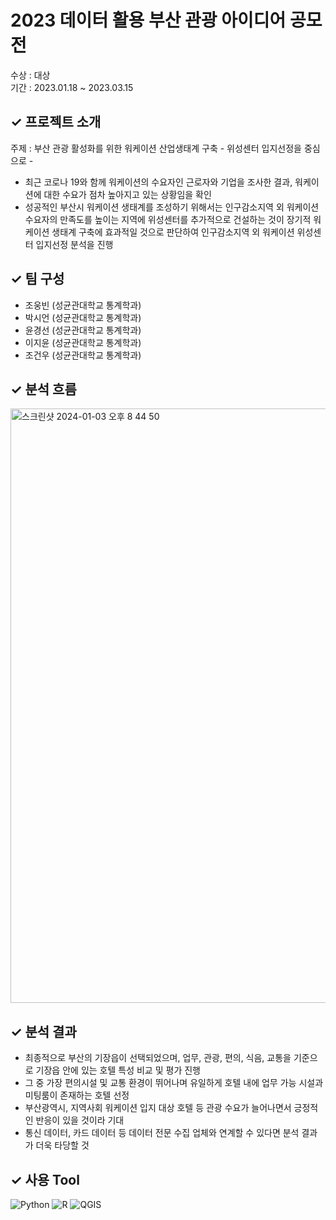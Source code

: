 # 2023 데이터 활용 부산 관광 아이디어 공모전

수상 : 대상 \
기간 : 2023.01.18 ~ 2023.03.15

✓ 프로젝트 소개
------
주제 : 부산 관광 활성화를 위한 워케이션 산업생태계 구축 - 위성센터 입지선정을 중심으로 - 

- 최근 코로나 19와 함께 워케이션의 수요자인 근로자와 기업을 조사한 결과, 워케이션에 대한 수요가 점차 높아지고 있는 상황임을 확인
- 성공적인 부산시 워케이션 생태계를 조성하기 위해서는 인구감소지역 외 워케이션 수요자의 만족도를 높이는 지역에 위성센터를 추가적으로 건설하는 것이 장기적 워케이션 생태계 구축에 효과적일 것으로 판단하여 인구감소지역 외 워케이션 위성센터 입지선정 분석을 진행


✓ 팀 구성 
------
  - 조웅빈 (성균관대학교 통계학과)
  - 박시언 (성균관대학교 통계학과)
  - 윤경선 (성균관대학교 통계학과)
  - 이지윤 (성균관대학교 통계학과)
  - 조건우 (성균관대학교 통계학과) 

  
✓ 분석 흐름 
------
<img width="951" alt="스크린샷 2024-01-03 오후 8 44 50" src="https://github.com/jiyunLeeee/2023_BUSAN_TOURISM_IDEA_CONTEST/assets/134356622/c6aee773-c22b-4018-8504-a3ca74962e9b">

✓ 분석 결과
------ 
 - 최종적으로 부산의 기장읍이 선택되었으며, 업무, 관광, 편의, 식음, 교통을 기준으로 기장읍 안에 있는 호텔 특성 비교 및 평가 진행
 - 그 중 가장 편의시설 및 교통 환경이 뛰어나며 유일하게 호텔 내에 업무 가능 시설과 미팅룸이 존재하는 호텔 선정
 - 부산광역시, 지역사회 워케이션 입지 대상 호텔 등 관광 수요가 늘어나면서 긍정적인 반응이 있을 것이라 기대
 - 통신 데이터, 카드 데이터 등 데이터 전문 수집 업체와 연계할 수 있다면 분석 결과가 더욱 타당할 것 


✓ 사용 Tool
------
<img alt="Python" src ="https://img.shields.io/badge/Python-3776AB.svg?&style=flat-square&logo=Python&logoColor=white"/> <img alt="R" src ="https://img.shields.io/badge/R-276DC3.svg?&style=flat-square&logo=R&logoColor=white"/>  <img alt="QGIS" src ="https://img.shields.io/badge/QGIS-589632.svg?&style=flat-square&logo=qgis&logoColor=white"/> 
